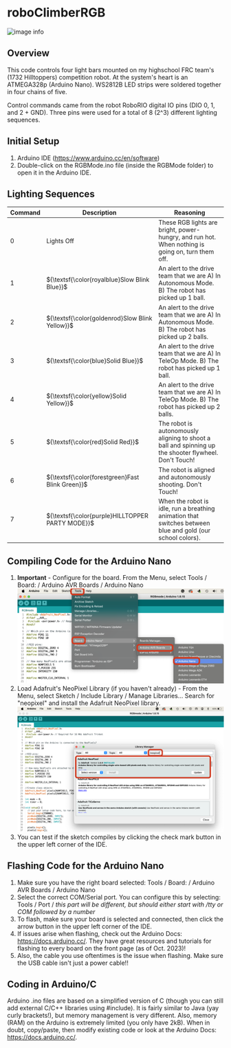 # roboClimberRGB
![image info](./images/leds.png)
## Overview
This code controls four light bars mounted on my highschool FRC team's (1732 Hilltoppers) competition robot.
At the system's heart is an ATMEGA328p (Arduino Nano). WS2812B LED strips were soldered together in four chains of five.

Control commands came from the robot RoboRIO digital IO pins (DIO 0, 1, and 2 + GND). Three pins were used for a total of 8 (2^3) different lighting sequences.

## Initial Setup
1. Arduino IDE (https://www.arduino.cc/en/software)
2. Double-click on the RGBMode.ino file (inside the RGBMode folder) to open it in the Arduino IDE.

## Lighting Sequences
| Command |                      Description                      |                                                   Reasoning                                                 |
| ------- | ----------------------------------------------------- | ----------------------------------------------------------------------------------------------------------- |
| 0       | ${\textsf{Lights Off}}$                               | These RGB lights are bright, power-hungry, and run hot. When nothing is going on, turn them off.            |
| 1       | ${\textsf{\color{royalblue}Slow Blink Blue}}$         | An alert to the drive team that we are A) In Autonomous Mode. B) The robot has picked up 1 ball.            |
| 2       | ${\textsf{\color{goldenrod}Slow Blink Yellow}}$       | An alert to the drive team that we are A) In Autonomous Mode. B) The robot has picked up 2 balls.           |
| 3       | ${\textsf{\color{blue}Solid Blue}}$                   | An alert to the drive team that we are A) In TeleOp Mode. B) The robot has picked up 1 ball.                |
| 4       | ${\textsf{\color{yellow}Solid Yellow}}$               | An alert to the drive team that we are A) In TeleOp Mode. B) The robot has picked up 2 balls.               |
| 5       | ${\textsf{\color{red}Solid Red}}$                     | The robot is autonomously aligning to shoot a ball and spinning up the shooter flywheel. Don't Touch!       |
| 6       | ${\textsf{\color{forestgreen}Fast Blink Green}}$      | The robot is aligned and autonomously shooting. Don't Touch!                                                |
| 7       | ${\textsf{\color{purple}HILLTOPPER PARTY MODE}}$      | When the robot is idle, run a breathing animation that switches between blue and gold (our school colors).  |

## Compiling Code for the Arduino Nano
1. **Important** - Configure for the board. From the Menu, select Tools / Board: / Arduino AVR Boards / Arduino Nano
![image info](./images/getBoard.png)
2. Load Adafruit's NeoPixel Library (if you haven't already) - From the Menu, select Sketch / Include Library / Manage Libraries...  Search for "neopixel" and install the Adafruit NeoPixel library.
![image info](./images/getLibrary.png)
4. You can test if the sketch compiles by clicking the check mark button in the upper left corner of the IDE.

## Flashing Code for the Arduino Nano
1. Make sure you have the right board selected: Tools / Board: / Arduino AVR Boards / Arduino Nano
2. Select the correct COM/Serial port. You can configure this by selecting: Tools / Port / *this part will be different, but should either start with /tty or COM followed by a number*
3. To flash, make sure your board is selected and connected, then click the arrow button in the upper left corner of the IDE.
4. If issues arise when flashing, check out the Arduino Docs: https://docs.arduino.cc/. They have great resources and tutorials for flashing to every board on the front page (as of Oct. 2023)!
5. Also, the cable you use oftentimes is the issue when flashing. Make sure the USB cable isn't just a power cable!!

## Coding in Arduino/C
Arduino .ino files are based on a simplified version of C (though you can still add external C/C++ libraries using #include). It is fairly similar to Java (yay curly brackets!), but memory management is very different.  Also, memory (RAM) on the Arduino is extremely limited (you only have 2kB). When in doubt, copy/paste, then modify existing code or look at the Arduino Docs: https://docs.arduino.cc/.

